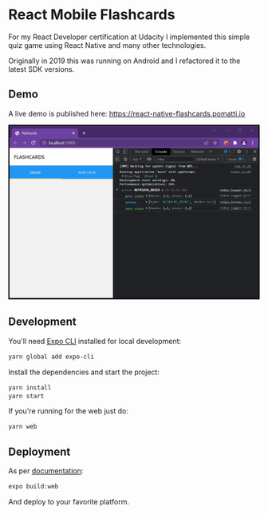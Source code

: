 # React Mobile Flashcards

For my React Developer certification at Udacity I implemented this simple quiz game using React Native and many other technologies.

Originally in 2019 this was running on Android and I refactored it to the latest SDK versions.

## Demo

A live demo is published here: https://react-native-flashcards.pomatti.io

![](docs/demo.gif)

## Development

You'll need [Expo CLI](https://docs.expo.dev/workflow/expo-cli/) installed for local development:

```bash
yarn global add expo-cli
```

Install the dependencies and start the project:

```bash
yarn install
yarn start
```

If you're running for the web just do:

```bash
yarn web
```

## Deployment

As per [documentation](https://docs.expo.dev/distribution/publishing-websites/#vercel):

```bash
expo build:web
```

And deploy to your favorite platform.